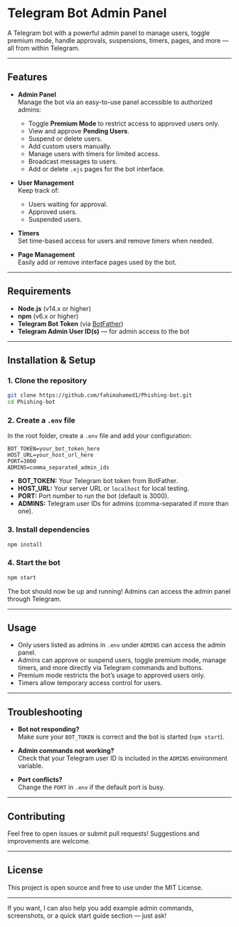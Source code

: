 # Telegram Bot Admin Panel

A Telegram bot with a powerful admin panel to manage users, toggle premium mode, handle approvals, suspensions, timers, pages, and more — all from within Telegram.

---

## Features

- **Admin Panel**  
  Manage the bot via an easy-to-use panel accessible to authorized admins:
  - Toggle **Premium Mode** to restrict access to approved users only.
  - View and approve **Pending Users**.
  - Suspend or delete users.
  - Add custom users manually.
  - Manage users with timers for limited access.
  - Broadcast messages to users.
  - Add or delete `.ejs` pages for the bot interface.

- **User Management**  
  Keep track of:
  - Users waiting for approval.
  - Approved users.
  - Suspended users.

- **Timers**  
  Set time-based access for users and remove timers when needed.

- **Page Management**  
  Easily add or remove interface pages used by the bot.

---

## Requirements

- **Node.js** (v14.x or higher)
- **npm** (v6.x or higher)
- **Telegram Bot Token** (via [BotFather](https://core.telegram.org/bots#botfather))
- **Telegram Admin User ID(s)** — for admin access to the bot

---

## Installation & Setup

### 1. Clone the repository

```bash
git clone https://github.com/fahimahamed1/Phishing-bot.git
cd Phishing-bot
```

### 2. Create a `.env` file

In the root folder, create a `.env` file and add your configuration:

```env
BOT_TOKEN=your_bot_token_here
HOST_URL=your_host_url_here
PORT=3000
ADMINS=comma_separated_admin_ids
```

- **BOT_TOKEN:** Your Telegram bot token from BotFather.
- **HOST_URL:** Your server URL or `localhost` for local testing.
- **PORT:** Port number to run the bot (default is 3000).
- **ADMINS:** Telegram user IDs for admins (comma-separated if more than one).

### 3. Install dependencies

```bash
npm install
```

### 4. Start the bot

```bash
npm start
```

The bot should now be up and running! Admins can access the admin panel through Telegram.

---

## Usage

- Only users listed as admins in `.env` under `ADMINS` can access the admin panel.
- Admins can approve or suspend users, toggle premium mode, manage timers, and more directly via Telegram commands and buttons.
- Premium mode restricts the bot’s usage to approved users only.
- Timers allow temporary access control for users.

---

## Troubleshooting

- **Bot not responding?**  
  Make sure your `BOT_TOKEN` is correct and the bot is started (`npm start`).

- **Admin commands not working?**  
  Check that your Telegram user ID is included in the `ADMINS` environment variable.

- **Port conflicts?**  
  Change the `PORT` in `.env` if the default port is busy.

---

## Contributing

Feel free to open issues or submit pull requests! Suggestions and improvements are welcome.

---

## License

This project is open source and free to use under the MIT License.

---

If you want, I can also help you add example admin commands, screenshots, or a quick start guide section — just ask!
